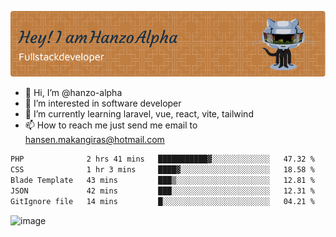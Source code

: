 ![Header](./github-header-image.png)

- 👋 Hi, I’m @hanzo-alpha
- 👀 I’m interested in software developer
- 🌱 I’m currently learning laravel, vue, react, vite, tailwind
- 📫 How to reach me just send me email to hansen.makangiras@hotmail.com 

<!---
hanzo-alpha/hanzo-alpha is a ✨ special ✨ repository because its `README.md` (this file) appears on your GitHub profile.
You can click the Preview link to take a look at your changes.
--->

<!--START_SECTION:waka-->

```txt
PHP              2 hrs 41 mins   ███████████▓░░░░░░░░░░░░░   47.32 %
CSS              1 hr 3 mins     ████▓░░░░░░░░░░░░░░░░░░░░   18.58 %
Blade Template   43 mins         ███▒░░░░░░░░░░░░░░░░░░░░░   12.81 %
JSON             42 mins         ███░░░░░░░░░░░░░░░░░░░░░░   12.31 %
GitIgnore file   14 mins         █░░░░░░░░░░░░░░░░░░░░░░░░   04.21 %
```

<!--END_SECTION:waka-->

![image](https://github.com/hanzo-alpha/hanzo-alpha/assets/111342797/c4bd2977-6123-4017-8652-6e166259b484)

